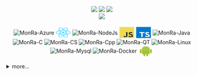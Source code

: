 <!--Hello
<h2><img src="https://emojis.slackmojis.com/emojis/images/1531849430/4246/blob-sunglasses.gif?1531849430" width="30"/> Hi There👋 , I'm MonRá! <img src="https://media.giphy.com/media/12oufCB0MyZ1Go/giphy.gif" width="50"><img src="https://i.giphy.com/9KawrQzIwdAYg.webp" width="50"></h2>
-->

<div>
  </p>
  <div align="center">
   <a href="https://www.facebook.com/ramon.chaib" target="_blank"><img src="https://img.shields.io/badge/-Facebook-%230077B5?style=for-the-badge&logo=facebook&logoColor=white" target="_blank"></a> 
  <a href="https://www.instagram.com/monrapps/" target="_blank"><img src="https://img.shields.io/badge/-Instagram-%23E4405F?style=for-the-badge&logo=instagram&logoColor=white" target="_blank"></a>
  <a href="https://www.linkedin.com/in/ramon-chaib-27007635/" target="_blank"><img src="https://img.shields.io/badge/-LinkedIn-%230077B5?style=for-the-badge&logo=linkedin&logoColor=white" target="_blank"></a>   
</div>

<div align="center">
  <img src="https://i.giphy.com/MM0Jrc8BHKx3y.webp">
</div>
  
 <div style="display: inline_block" align="center"><br>
  <img align="center" alt="MonRa-Azure" height="30" width="40" src="https://cdn.jsdelivr.net/gh/devicons/devicon/icons/azure/azure-original.svg">
  <img align="center" alt="MonRa-React" height="30" width="40" src="https://raw.githubusercontent.com/devicons/devicon/master/icons/react/react-original.svg">
  <img align="center" alt="MonRa-NodeJs" height="30" width="40" src="https://cdn.jsdelivr.net/gh/devicons/devicon/icons/nodejs/nodejs-original.svg">
  <img align="center" alt="MonRa-Js" height="30" width="40" src="https://raw.githubusercontent.com/devicons/devicon/master/icons/javascript/javascript-original.svg">     <img align="center" alt="MonRa-Ts" height="30" width="40" src="https://raw.githubusercontent.com/devicons/devicon/master/icons/typescript/typescript-original.svg">
  <img align="center" alt="MonRa-Java" height="30" width="40" src="https://cdn.jsdelivr.net/gh/devicons/devicon/icons/java/java-original.svg">
  <img align="center" alt="MonRa-C" height="30" width="40" src="https://cdn.jsdelivr.net/gh/devicons/devicon/icons/c/c-original.svg">
  <img align="center" alt="MonRa-CS" height="30" width="40" src="https://cdn.jsdelivr.net/gh/devicons/devicon/icons/csharp/csharp-original.svg">
  <img align="center" alt="MonRa-Cpp" height="30" width="40" src="https://cdn.jsdelivr.net/gh/devicons/devicon/icons/cplusplus/cplusplus-original.svg">
  <img align="center" alt="MonRa-QT" height="30" width="40" src="https://cdn.jsdelivr.net/gh/devicons/devicon/icons/qt/qt-original.svg">
  <img align="center" alt="MonRa-Linux" height="30" width="40" src="https://cdn.jsdelivr.net/gh/devicons/devicon/icons/linux/linux-original.svg">
  <img align="center" alt="MonRa-Mysql" height="30" width="40" src="https://cdn.jsdelivr.net/gh/devicons/devicon/icons/mysql/mysql-original.svg">
  <img align="center" alt="MonRa-Docker" height="30" width="40" src="https://cdn.jsdelivr.net/gh/devicons/devicon/icons/docker/docker-original.svg">  
  <img align="center" alt="MonRa-Android" height="30" width="40" src="https://github.com/devicons/devicon/blob/master/icons/android/android-original.svg">
  
</div>
</a>

</br>
<!--
[![github activity graph](https://activity-graph.herokuapp.com/graph?username=monrapps&theme=chartreuse-dark)](https://github.com/monrapps/)
-->
<div>
<details>
      <summary>more...</summary>
      
<!--
### <img src="https://media.giphy.com/media/VgCDAzcKvsR6OM0uWg/giphy.gif" width="50"> A little more about me...  

```javascript
const monra = {
    pronouns: "He" | "Him",
    code: ["any"],
    askMeAbout: ["any"],
    technologies: {
        backEnd: {
            js: ["any"],
        },
        mobileApp: {
            native: ["Android Development"]
        },
        devOps: ["AWS", "Docker🐳", "Route53", "Nginx"],
        databases: ["mongo", "MySql", "sqlite"],
        misc: ["Firebase", "Socket.IO", "selenium", "open-cv", "php", "SuiteApp"]
    },
    architecture: ["Serverless Architecture", "Progressive web applications", "Single page applications"],
    currentFocus: "Building Robots to ease opertations",
    funFact: "There are two ways to write error-free programs; only the third one works"
};
```
-->

---
<!--START_SECTION:waka-->
![Code Time](http://img.shields.io/badge/Code%20Time-1%2C349%20hrs%2024%20mins-blue)

![Profile Views](http://img.shields.io/badge/Profile%20Views-0-blue)

![Lines of code](https://img.shields.io/badge/From%20Hello%20World%20I%27ve%20Written-5.1%20million%20lines%20of%20code-blue)

**🐱 My GitHub Data** 

> 📦 78.8 kB Used in GitHub's Storage 
 > 
> 🏆 4,806 Contributions in the Year 2025
 > 
> 🚫 Not Opted to Hire
 > 
> 📜 25 Public Repositories 
 > 
> 🔑 23 Private Repositories 
 > 
**I'm an Early 🐤** 

```text
🌞 Morning                9887 commits        ████████░░░░░░░░░░░░░░░░░   31.17 % 
🌆 Daytime                13370 commits       ███████████░░░░░░░░░░░░░░   42.15 % 
🌃 Evening                4531 commits        ████░░░░░░░░░░░░░░░░░░░░░   14.28 % 
🌙 Night                  3933 commits        ███░░░░░░░░░░░░░░░░░░░░░░   12.40 % 
```
📅 **I'm Most Productive on Thursday** 

```text
Monday                   5803 commits        █████░░░░░░░░░░░░░░░░░░░░   18.29 % 
Tuesday                  5962 commits        █████░░░░░░░░░░░░░░░░░░░░   18.80 % 
Wednesday                6034 commits        █████░░░░░░░░░░░░░░░░░░░░   19.02 % 
Thursday                 6884 commits        █████░░░░░░░░░░░░░░░░░░░░   21.70 % 
Friday                   4402 commits        ███░░░░░░░░░░░░░░░░░░░░░░   13.88 % 
Saturday                 1511 commits        █░░░░░░░░░░░░░░░░░░░░░░░░   04.76 % 
Sunday                   1125 commits        █░░░░░░░░░░░░░░░░░░░░░░░░   03.55 % 
```


📊 **This Week I Spent My Time On** 

```text
🕑︎ Time Zone: America/Sao_Paulo

💬 Programming Languages: 
Other                    3 hrs 36 mins       ████████░░░░░░░░░░░░░░░░░   31.91 % 
YAML                     2 hrs 5 mins        █████░░░░░░░░░░░░░░░░░░░░   18.57 % 
JavaScript               1 hr 16 mins        ███░░░░░░░░░░░░░░░░░░░░░░   11.24 % 
Python                   1 hr 9 mins         ███░░░░░░░░░░░░░░░░░░░░░░   10.23 % 
Markdown                 50 mins             ██░░░░░░░░░░░░░░░░░░░░░░░   07.43 % 

🔥 Editors: 
Cursor                   11 hrs 17 mins      █████████████████████████   100.00 % 

🐱‍💻 Projects: 
gww-v6i                  3 hrs 47 mins       ████████░░░░░░░░░░░░░░░░░   33.55 % 
nlm-gww-watcher          3 hrs 14 mins       ███████░░░░░░░░░░░░░░░░░░   28.70 % 
frigate                  1 hr 58 mins        ████░░░░░░░░░░░░░░░░░░░░░   17.45 % 
kernel                   1 hr 20 mins        ███░░░░░░░░░░░░░░░░░░░░░░   11.89 % 
godaddy-cert-updater     25 mins             █░░░░░░░░░░░░░░░░░░░░░░░░   03.73 % 

💻 Operating System: 
WSL                      11 hrs 17 mins      █████████████████████████   100.00 % 
```

**I Mostly Code in C++** 

```text
C                        17 repos            ████░░░░░░░░░░░░░░░░░░░░░   17.71 % 
Python                   14 repos            ████░░░░░░░░░░░░░░░░░░░░░   14.58 % 
JavaScript               10 repos            ███░░░░░░░░░░░░░░░░░░░░░░   10.42 % 
Shell                    7 repos             ██░░░░░░░░░░░░░░░░░░░░░░░   07.29 % 
HTML                     6 repos             ██░░░░░░░░░░░░░░░░░░░░░░░   06.25 % 
```



**Timeline**

![Lines of Code chart](https://raw.githubusercontent.com/monrapps/monrapps/master/assets/bar_graph.png)


 Last Updated on 14/10/2025 08:30:43 UTC
<!--END_SECTION:waka-->
